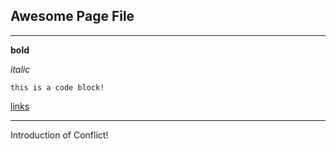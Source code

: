 ## Awesome Page File 

---

**bold**

*italic*

    this is a code block!



[links](google.com)

---
Introduction of Conflict! 

